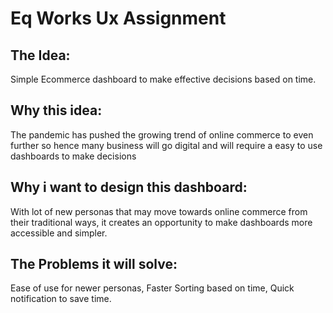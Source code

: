 # Eq Works Ux Assignment
## The Idea:
Simple Ecommerce dashboard to make effective decisions based on time.
## Why this idea:
The pandemic has pushed the growing trend of online commerce to even further so hence many business will go digital and will require a easy to use dashboards to make decisions
## Why i want to design this dashboard:
With lot of new personas that may move towards online commerce from their traditional ways, it creates an opportunity to make dashboards more accessible and simpler.
## The Problems it will solve:
Ease of use for newer personas, Faster Sorting based on time, Quick notification to save time.
